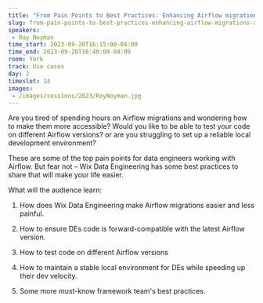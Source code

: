 ```yaml
---
title: "From Pain Points to Best Practices: Enhancing Airflow migrations and local development at Wix.com"
slug: from-pain-points-to-best-practices-enhancing-airflow-migrations-and-local-development-at-wix-com
speakers:
 - Roy Noyman
time_start: 2023-09-20T16:15:00-04:00
time_end: 2023-09-20T16:40:00-04:00
room: York
track: Use cases
day: 2
timeslot: 14
images:
 - /images/sessions/2023/RoyNoyman.jpg
---
```


Are you tired of spending hours on Airflow migrations and wondering how to make them more accessible? Would you like to be able to test your code on different Airflow versions? or are you struggling to set up a reliable local development environment?
 
  
 
 These are some of the top pain points for data engineers working with Airflow. But fear not – Wix Data Engineering has some best practices to share that will make your life easier.
 
 
 
 What will the audience learn:
 
 1. How does Wix Data Engineering make Airflow migrations easier and less painful.
 
 2. How to ensure DEs code is forward-compatible with the latest Airflow version.
 
 3. How to test code on different Airflow versions
 
 4. How to maintain a stable local environment for DEs while speeding up their dev velocity.
 
 5. Some more must-know framework team's best practices.